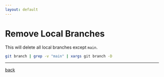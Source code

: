 ```yaml
---
layout: default
---
```


# Remove Local Branches

This will delete all local branches except `main`.

```bash
git branch | grep -v "main" | xargs git branch -D
```

---

[back](../til.md)
